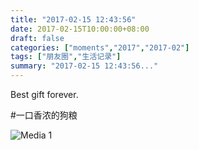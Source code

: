 ```yaml
---
title: "2017-02-15 12:43:56"
date: 2017-02-15T10:00:00+08:00
draft: false
categories: ["moments","2017","2017-02"]
tags: ["朋友圈","生活记录"]
summary: "2017-02-15 12:43:56..."
---
```


Best gift forever.

#一口香浓的狗粮

![Media 1](/Moments/photos/2017-02-15/201702151243560.jpg)

